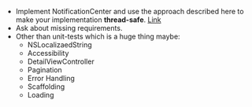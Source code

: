 - Implement NotificationCenter and use the approach described here to make your implementation **thread-safe**. [Link](https://dmytro-anokhin.medium.com/concurrency-in-swift-reader-writer-lock-4f255ae73422)
- Ask about missing requirements. 
- Other than unit-tests which is a huge thing maybe:
  - NSLocalizaedString
  - Accessibility
  - DetailViewController
  - Pagination
  - Error Handling
  - Scaffolding
  - Loading 
